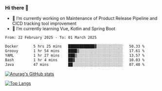 ### Hi there 👋

- 🔭 I’m currently working on Maintenance of Product Release Pipeline and CICD tracking tool improvement
- 🌱 I’m currently learning Vue, Kotlin and Spring Boot

<!--START_SECTION:waka-->

```txt
From: 22 February 2025 - To: 01 March 2025

Docker       5 hrs 25 mins   ████████████▓░░░░░░░░░░░░   50.33 %
Groovy       1 hr 54 mins    ████▒░░░░░░░░░░░░░░░░░░░░   17.61 %
YAML         1 hr 27 mins    ███▒░░░░░░░░░░░░░░░░░░░░░   13.57 %
Bash         1 hr 4 mins     ██▓░░░░░░░░░░░░░░░░░░░░░░   10.03 %
Java         47 mins         ██░░░░░░░░░░░░░░░░░░░░░░░   07.40 %
```

<!--END_SECTION:waka-->

[![Anurag's GitHub stats](https://github-readme-stats.vercel.app/api?username=yunhao981&show_icons=true&theme=solarized-dark)](https://github.com/anuraghazra/github-readme-stats)

[![Top Langs](https://github-readme-stats.vercel.app/api/top-langs/?username=yunhao981&theme=solarized-dark&layout=compact)](https://github.com/anuraghazra/github-readme-stats)

<!--
**yunhao981/yunhao981** is a ✨ _special_ ✨ repository because its `README.md` (this file) appears on your GitHub profile.

Here are some ideas to get you started:

- 🔭 I’m currently working on Maintenance of Release Pipeline and CICD tracking tool improvement
- 🌱 I’m currently learning Vue, Kotlin and Spring Boot
- 👯 I’m looking to collaborate on ...
- 🤔 I’m looking for help with ...
- 💬 Ask me about ...
- 📫 How to reach me: ...
- 😄 Pronouns: ...
- ⚡ Fun fact: ...
-->



